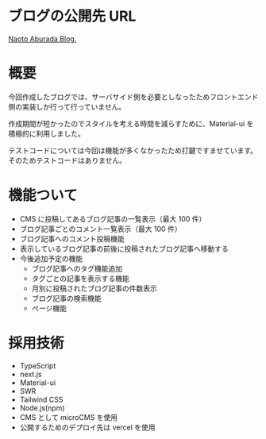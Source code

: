 # ブログの公開先 URL

[Naoto Aburada Blog.](https://github.com/zeit/next.js/tree/canary/examples/blog-starter)

# 概要

今回作成したブログでは、サーバサイド側を必要としなったためフロントエンド側の実装しか行って行っていません。

作成期間が短かったのでスタイルを考える時間を減らすために、Material-ui を積極的に利用しました。

テストコードについては今回は機能が多くなかったため打鍵ですませています。そのためテストコードはありません。

# 機能ついて

- CMS に投稿してあるブログ記事の一覧表示（最大 100 件）
- ブログ記事ごとのコメント一覧表示（最大 100 件）
- ブログ記事へのコメント投稿機能
- 表示しているブログ記事の前後に投稿されたブログ記事へ移動する
- 今後追加予定の機能
  - ブログ記事へのタグ機能追加
  - タグごとの記事を表示する機能
  - 月別に投稿されたブログ記事の件数表示
  - ブログ記事の検索機能
  - ページ機能

# 採用技術

- TypeScript
- next.js
- Material-ui
- SWR
- Tailwind CSS
- Node.js(npm)
- CMS として microCMS を使用
- 公開するためのデプロイ先は vercel を使用

